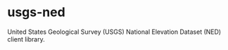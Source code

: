 ﻿usgs-ned
========

United States Geological Survey (USGS) National Elevation Dataset (NED) client library.
